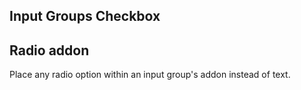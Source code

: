 Input Groups Checkbox
---

<h2 id="input-groups-checkboxes-radios">Radio addon</h2>
  <p>Place any radio option within an input group's addon instead of text.</p>